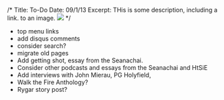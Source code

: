 /*
Title: To-Do
Date: 09/1/13
Excerpt: THis is some description, including a link. to an image. <img src="http://www.patrickemclean.com/wp-content/uploads/2012/05/HTSIEcoverimage.jpg">
*/


* top menu links
* add disqus comments
* consider search? 
* migrate old pages
* Add getting shot, essay from the Seanachai. 
* Consider other podcasts and essays from the Seanachai and HtSiE
* Add interviews with John Mierau, PG Holyfield,
* Walk the Fire Anthology?
* Rygar story post?
